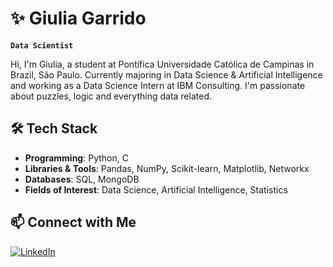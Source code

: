 # ✨ Giulia Garrido

**`Data Scientist`**

Hi, I'm Giulia, a student at Pontífica Universidade Católica de Campinas in Brazil, São Paulo. Currently majoring in Data Science & Artificial Intelligence and working as a Data Science Intern at IBM Consulting. I'm passionate
about puzzles, logic and everything data related.

## 🛠️ Tech Stack  
- **Programming**: Python, C  
- **Libraries & Tools**: Pandas, NumPy, Scikit-learn, Matplotlib, Networkx  
- **Databases**: SQL, MongoDB  
- **Fields of Interest**: Data Science, Artificial Intelligence, Statistics

## 📫 Connect with Me  
[![LinkedIn](https://img.shields.io/badge/LinkedIn-Profile-blue?logo=linkedin)](https://www.linkedin.com/in/giulia-m-garrido/)


